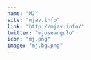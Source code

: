 ```yaml
---
name: "MJ"
site: "mjav.info"
link: "http://mjav.info/"
twitter: "mjoseangulo"
icon: "mj.png"
image: "mj.bg.png"
---
```

